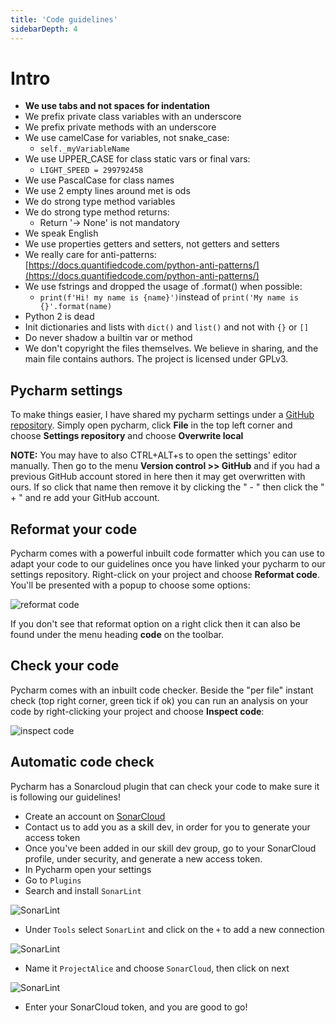 ```yaml
---
title: 'Code guidelines'
sidebarDepth: 4
---
```


# Intro

- **We use tabs and not spaces for indentation**
- We prefix private class variables with an underscore
- We prefix private methods with an underscore
- We use camelCase for variables, not snake_case:
    - `self._myVariableName`
- We use UPPER_CASE for class static vars or final vars:
    - `LIGHT_SPEED = 299792458`
- We use PascalCase for class names
- We use 2 empty lines around met is ods
- We do strong type method variables
- We do strong type method returns:
    - Return '-> None' is not mandatory
- We speak English
- We use properties getters and setters, not getters and setters
- We really care for anti-patterns: [https://docs.quantifiedcode.com/python-anti-patterns/](https://docs.quantifiedcode.com/python-anti-patterns/)
- We use fstrings and dropped the usage of .format() when possible:
    - `print(f'Hi! my name is {name}')`instead of `print('My name is {}'.format(name)`
- Python 2 is dead
- Init dictionaries and lists with `dict()` and `list()` and not with `{}` or `[]`
- Do never shadow a builtin var or method
- We don't copyright the files themselves. We believe in sharing, and the main file contains authors. The project is licensed under GPLv3.


## Pycharm settings
To make things easier, I have shared my pycharm settings under a [GitHub repository](https://github.com/project-alice-assistant/JetbrainsSettings). Simply open pycharm, click **File** in the top left corner and choose **Settings repository** and choose **Overwrite local**

**NOTE:** You may have to also CTRL+ALT+s to open the settings' editor manually. Then go to the menu **Version control >> GitHub** and if you had a previous GitHub account stored in here then it may get overwritten with ours. If so click that name then remove it by clicking the " - " then click the " + " and re add your GitHub account.


## Reformat your code

Pycharm comes with a powerful inbuilt code formatter which you can use to adapt your code to our guidelines once you have linked your pycharm to our settings repository. Right-click on your project and choose **Reformat code**. You'll be presented with a popup to choose some options:

<img src="/images/reformat_code.png" alt="reformat code">

If you don't see that reformat option on a right click then it can also be found under the menu heading **code** on the toolbar.


## Check your code

Pycharm comes with an inbuilt code checker. Beside the "per file" instant check (top right corner, green tick if ok) you can run an analysis on your code by right-clicking your project and choose **Inspect code**:

<img src="/images/inspect_code.png" alt="inspect code">


## Automatic code check

Pycharm has a Sonarcloud plugin that can check your code to make sure it is following our guidelines!

- Create an account on [SonarCloud](https://sonarcloud.io/)
- Contact us to add you as a skill dev, in order for you to generate your access token
- Once you've been added in our skill dev group, go to your SonarCloud profile, under security, and generate a new access token.
- In Pycharm open your settings
- Go to `Plugins`
- Search and install `SonarLint`

<img src="/images/sonarlint.png" alt="SonarLint">

- Under `Tools` select `SonarLint` and click on the `+` to add a new connection

<img src="/images/sonarlintalice.png" alt="SonarLint">

- Name it `ProjectAlice` and choose `SonarCloud`, then click on next

<img src="/images/sonarlintserver.png" alt="SonarLint">

- Enter your SonarCloud token, and you are good to go!
